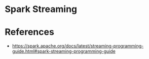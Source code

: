 # Spark Streaming



# References

- https://spark.apache.org/docs/latest/streaming-programming-guide.html#spark-streaming-programming-guide
